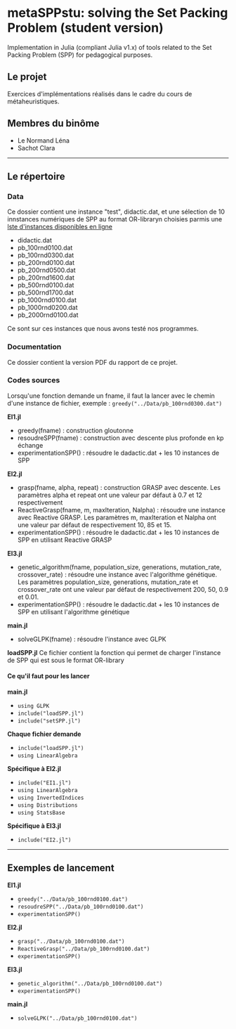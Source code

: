 # metaSPPstu: solving the Set Packing Problem (student version)
Implementation in Julia (compliant Julia v1.x) of tools related to the Set Packing Problem (SPP) for pedagogical purposes.

## Le projet
Exercices d'implémentations réalisés dans le cadre du cours de métaheuristiques.

## Membres du binôme
- Le Normand Léna
- Sachot Clara

------

## Le répertoire

### Data
Ce dossier contient une instance "test", didactic.dat, et une sélection de 10 innstances numériques de SPP au format OR-libraryn choisies parmis une [lste d'instances disponibles en ligne](https://www.emse.fr/~delorme/SetPackingFr.html)

 - didactic.dat
 - pb_100rnd0100.dat
 - pb_100rnd0300.dat
 - pb_200rnd0100.dat
 - pb_200rnd0500.dat
 - pb_200rnd1600.dat
 - pb_500rnd0100.dat
 - pb_500rnd1700.dat
 - pb_1000rnd0100.dat
 - pb_1000rnd0200.dat
 - pb_2000rnd0100.dat


Ce sont sur ces instances que nous avons testé nos programmes.

### Documentation
Ce dossier contient la version PDF du rapport de ce projet.

### Codes sources
Lorsqu'une fonction demande un fname, il faut la lancer avec le chemin d'une instance de fichier, exemple : `greedy("../Data/pb_100rnd0300.dat")`


 **EI1.jl**
  - greedy(fname) : construction gloutonne
  - resoudreSPP(fname) : construction avec descente plus profonde en kp échange
  - experimentationSPP() : résoudre le dadactic.dat + les 10 instances de SPP

**EI2.jl**
 - grasp(fname, alpha, repeat) : construction GRASP avec descente. Les paramètres alpha et repeat ont une valeur par défaut à 0.7 et 12 respectivement
  - ReactiveGrasp(fname, m, maxIteration, Nalpha) : résoudre une instance avec Reactive GRASP. Les paramètres m, maxIteration et Nalpha ont une valeur par défaut de respectivement 10, 85 et 15.
  - experimentationSPP() : résoudre le dadactic.dat + les 10 instances de SPP en utilisant Reactive GRASP

**EI3.jl**
 -  genetic_algorithm(fname, population_size, generations, mutation_rate, crossover_rate) : résoudre une instance avec l'algorithme génétique. Les paramètres population_size, generations, mutation_rate et crossover_rate ont une valeur par défaut de respectivement 200, 50, 0.9 et 0.01.
 - experimentationSPP() : résoudre le dadactic.dat + les 10 instances de SPP en utilisant l'algorithme génétique 

 **main.jl**
  - solveGLPK(fname) : résoudre l'instance avec GLPK

  **loadSPP.jl**
  Ce fichier contient la fonction qui permet de charger l'instance de SPP qui est sous le format OR-library


#### Ce qu'il faut pour les lancer
**main.jl**
 - `using GLPK`
 - `include("loadSPP.jl")`
 - `include("setSPP.jl")`

**Chaque fichier demande**
 - `include("loadSPP.jl")`
 - `using LinearAlgebra`

 **Spécifique à EI2.jl**
 - `include("EI1.jl")`
 - `using LinearAlgebra`
 - `using InvertedIndices`
 - `using Distributions`
 - `using StatsBase`

**Spécifique à EI3.jl**
- `include("EI2.jl")`

------

## Exemples de lancement

**EI1.jl**
  - `greedy("../Data/pb_100rnd0100.dat")`
  - `resoudreSPP("../Data/pb_100rnd0100.dat")`
  - `experimentationSPP()`

**EI2.jl**
  - `grasp("../Data/pb_100rnd0100.dat")`
  - `ReactiveGrasp("../Data/pb_100rnd0100.dat")`
  - `experimentationSPP()`

**EI3.jl**
 -  `genetic_algorithm("../Data/pb_100rnd0100.dat")`
 -  `experimentationSPP()`

 **main.jl**
  - `solveGLPK("../Data/pb_100rnd0100.dat")`
